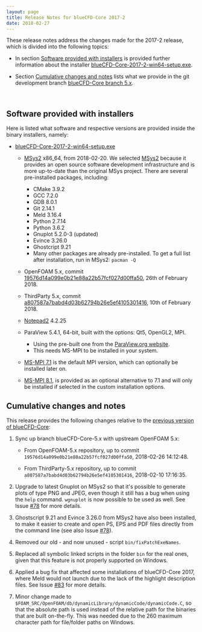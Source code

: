 ```yaml
---
layout: page
title: Release Notes for blueCFD-Core 2017-2
date: 2018-02-27
---
```


These release notes address the changes made for the 2017-2 release, which is
divided into the following topics:

  * In section [Software provided with installers](software-provided-with-installers)
  is provided further information about the installer
  [blueCFD-Core-2017-2-win64-setup.exe](https://github.com/blueCFD/Core/releases/tag/blueCFD-Core-2017-2).

  * Section [Cumulative changes and notes](#cumulative-changes-and-notes)
  lists what we provide in the git development branch
  [blueCFD-Core branch 5.x](https://github.com/blueCFD/OpenFOAM-dev/tree/blueCFD-Core-5.x).

<br>

## Software provided with installers

Here is listed what software and respective versions are provided inside the
binary installers, namely:

  * [blueCFD-Core-2017-2-win64-setup.exe](https://github.com/blueCFD/Core/releases/tag/blueCFD-Core-2017-2)

      * [MSys2](http://msys2.github.io/) x86_64, from 2018-02-20.
      We selected [MSys2](http://msys2.github.io/) because it provides an open
      source software development infrastructure and is more up-to-date than
      the original MSys project. There are several pre-installed packages,
      including:
          * CMake 3.9.2
          * GCC 7.2.0
          * GDB 8.0.1
          * Git 2.14.1
          * Meld 3.16.4
          * Python 2.7.14
          * Python 3.6.2
          * Gnuplot 5.2.0-3 (updated)
          * Evince 3.26.0
          * Ghostcript 9.21
          * Many other packages are already pre-installed. To get a full list
          after installation, run in MSys2: `pacman -Q`

      * OpenFOAM 5.x, commit
      [19576d14a099e0b21e88a22b57fcf027d00ffa50](https://github.com/OpenFOAM/OpenFOAM-5.x/commits/19576d14a099e0b21e88a22b57fcf027d00ffa50),
      26th of February 2018.

      * ThirdParty 5.x, commit
      [a807587a7babd4d03b62794b26e5ef4105301416](https://github.com/OpenFOAM/ThirdParty-5.x/commits/a807587a7babd4d03b62794b26e5ef4105301416),
      10th of February 2018.

      * [Notepad2](http://www.flos-freeware.ch/notepad2.html) 4.2.25

      * ParaView 5.4.1, 64-bit, built with the options: Qt5, OpenGL2, MPI.
          * Using the pre-built one from the [ParaView.org website](http://www.paraview.org/download/).
          * This needs MS-MPI to be installed in your system.

      * [MS-MPI 7.1](https://www.microsoft.com/en-us/download/details.aspx?id=52981)
      is the default MPI version, which can optionally be installed later on.

      * [MS-MPI 8.1](https://www.microsoft.com/en-us/download/details.aspx?id=55494),
      is provided as an optional alternative to 7.1 and will only be installed
      if selected in the custom installation options.


## Cumulative changes and notes

This release provides the following changes relative to the
[previous version of blueCFD-Core](bluecfd-core-2017-1):

1. Sync up branch blueCFD-Core-5.x with upstream OpenFOAM 5.x:

    * From OpenFOAM-5.x repository, up to commit
      `19576d14a099e0b21e88a22b57fcf027d00ffa50`, 2018-02-26 14:12:48.

    * From ThirdParty-5.x repository, up to commit
      `a807587a7babd4d03b62794b26e5ef4105301416`, 2018-02-10 17:16:35.

2. Upgrade to latest Gnuplot on MSys2 so that it's possible to generate plots
   of type PNG and JPEG, even though it still has a bug when using the `help`
   command. `wgnuplot` is now possible to be used as well. See Issue
   [#78](https://github.com/blueCFD/Core/issues/78) for more details.

3. Ghostscript 9.21 and Evince 3.26.0 from MSys2 have also been installed, to
   make it easier to create and open PS, EPS and PDF files directly from the
   command line (see also Issue [#78](https://github.com/blueCFD/Core/issues/78)).

4. Removed our old - and now unused - script `bin/fixPatchExeNames`.

5. Replaced all symbolic linked scripts in the folder `bin` for the real ones,
   given that this feature is not properly supported on Windows.

6. Applied a bug fix that affected some installations of blueCFD-Core 2017,
   where Meld would not launch due to the lack of the highlight description
   files. See Issue [#83](https://github.com/blueCFD/Core/issues/83) for more
   details.

7. Minor change made to
   `$FOAM_SRC/OpenFOAM/db/dynamicLibrary/dynamicCode/dynamicCode.C`, so that
   the absolute path is used instead of the relative path for the binaries that
   are built on-the-fly. This was needed due to the 260 maximum character path
   for file/folder paths on Windows.
